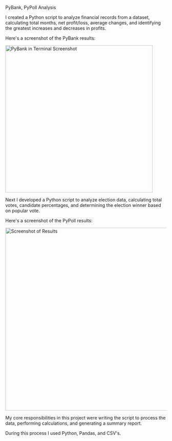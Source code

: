 PyBank, PyPoll Analysis

I created a Python script to analyze financial records from a dataset, calculating total months, net profit/loss, average changes, and identifying the greatest increases and decreases in profits.

Here's a screenshot of the PyBank results:

<img width="460" alt="PyBank in Terminal Screenshot" src="https://github.com/user-attachments/assets/55a2135b-27f5-4ad7-b637-a9e7865d7f1d" />


Next I developed a Python script to analyze election data, calculating total votes, candidate percentages, and determining the election winner based on popular vote.

Here's a screenshot of the PyPoll results:

<img width="571" alt="Screenshot of Results" src="https://github.com/user-attachments/assets/9b87efc6-2351-49ef-95ff-e7d16b504250" />

My core responsibilities in this project were writing the script to process the data, performing calculations, and generating a summary report.

During this process I used Python, Pandas, and CSV's.
